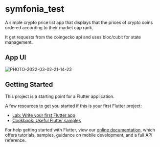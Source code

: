 # symfonia_test

A simple crypto price list app that displays that the prices of crypto coins ordered according to their market cap rank.

It get requests from the coingecko api and uses bloc/cubit for state management. 
 

## App UI

![PHOTO-2022-03-02-21-14-23](https://user-images.githubusercontent.com/34323224/156445764-8b3c0b96-9b00-4edc-8afc-4798aef5678c.jpg)


## Getting Started

This project is a starting point for a Flutter application.

A few resources to get you started if this is your first Flutter project:

- [Lab: Write your first Flutter app](https://flutter.dev/docs/get-started/codelab)
- [Cookbook: Useful Flutter samples](https://flutter.dev/docs/cookbook)

For help getting started with Flutter, view our
[online documentation](https://flutter.dev/docs), which offers tutorials,
samples, guidance on mobile development, and a full API reference.
